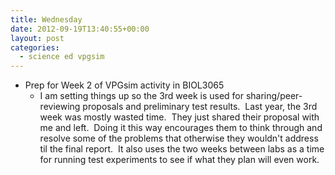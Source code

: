 ```yaml
---
title: Wednesday
date: 2012-09-19T13:40:55+00:00
layout: post
categories:
  - science ed vpgsim
---
```

  * Prep for Week 2 of VPGsim activity in BIOL3065
      * I am setting things up so the 3rd week is used for sharing/peer-reviewing proposals and preliminary test results.  Last year, the 3rd week was mostly wasted time.  They just shared their proposal with me and left.  Doing it this way encourages them to think through and resolve some of the problems that otherwise they wouldn't address til the final report.  It also uses the two weeks between labs as a time for running test experiments to see if what they plan will even work.

